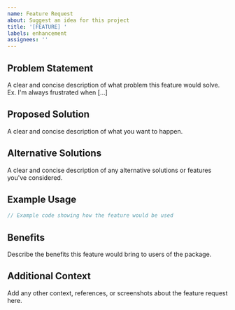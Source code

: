 ```yaml
---
name: Feature Request
about: Suggest an idea for this project
title: '[FEATURE] '
labels: enhancement
assignees: ''
---
```


## Problem Statement
A clear and concise description of what problem this feature would solve. Ex. I'm always frustrated when [...]

## Proposed Solution
A clear and concise description of what you want to happen.

## Alternative Solutions
A clear and concise description of any alternative solutions or features you've considered.

## Example Usage
```go
// Example code showing how the feature would be used
```

## Benefits
Describe the benefits this feature would bring to users of the package.

## Additional Context
Add any other context, references, or screenshots about the feature request here.
